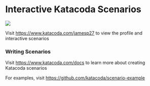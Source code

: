 # Interactive Katacoda Scenarios

[![](http://shields.katacoda.com/katacoda/jamesp27/count.svg)](https://www.katacoda.com/jamesp27 "Get your profile on Katacoda.com")

Visit https://www.katacoda.com/jamesp27 to view the profile and interactive scenarios

### Writing Scenarios
Visit https://www.katacoda.com/docs to learn more about creating Katacoda scenarios

For examples, visit https://github.com/katacoda/scenario-example
